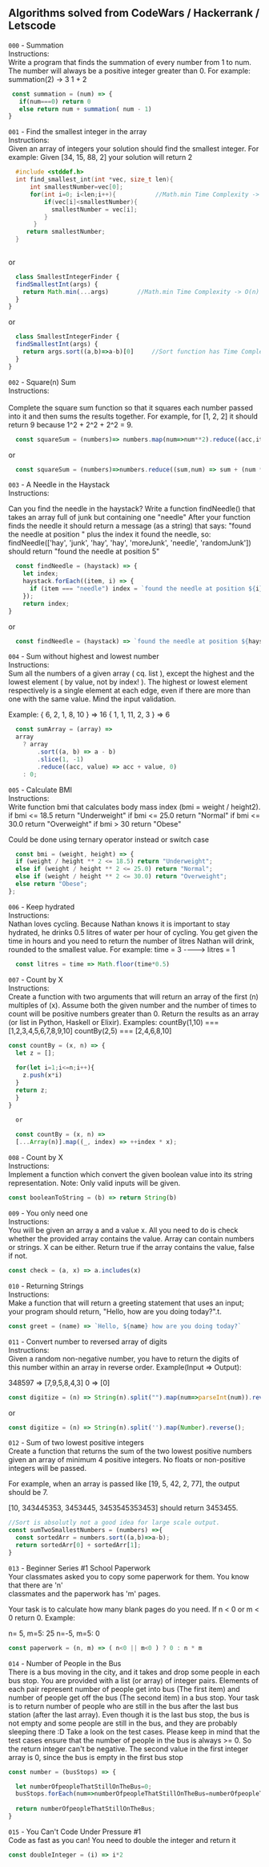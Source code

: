 ## Algorithms solved from CodeWars / Hackerrank / Letscode

`000` - Summation <br>
Instructions: <br>
Write a program that finds the summation of every number from 1 to num.
The number will always be a positive integer greater than 0.
For example:
summation(2) -> 3
1 + 2

```js
 const summation = (num) => {
   if(num===0) return 0
   else return num + summation( num - 1)
}
```

`001` - Find the smallest integer in the array <br>
Instructions: <br>
Given an array of integers your solution should find the smallest integer.
For example:
    Given [34, 15, 88, 2] your solution will return 2

 
```c
  #include <stddef.h>
  int find_smallest_int(int *vec, size_t len){
      int smallestNumber=vec[0];
      for(int i=0; i<len;i++){           //Math.min Time Complexity -> O(n) 
          if(vec[i]<smallestNumber){
            smallestNumber = vec[i];
          }
       }
     return smallestNumber;
  }
  
```
or
 
```js
  class SmallestIntegerFinder {
  findSmallestInt(args) {
    return Math.min(...args)        //Math.min Time Complexity -> O(n) 
  }
}
```
or

```js
  class SmallestIntegerFinder {
  findSmallestInt(args) {
    return args.sort((a,b)=>a-b)[0]     //Sort function has Time Complexity ->  O(n log(n)).
  }
}
```


`002` - Square(n) Sum <br>
Instructions: <br>
<br>
Complete the square sum function so that it squares each number passed into it and then sums the results together.
For example, for [1, 2, 2] it should return 9 because 1^2 + 2^2 + 2^2 = 9.

```js
  const squareSum = (numbers)=> numbers.map(num=>num**2).reduce((acc,item)=>acc+item,0)
```
or
```js
  const squareSum = (numbers)=>numbers.reduce((sum,num) => sum + (num * num), 0);
```

`003` - A Needle in the Haystack </br>
Instructions: </br>

Can you find the needle in the haystack?
Write a function findNeedle() that takes an array full of junk but containing one "needle"
After your function finds the needle it should return a message (as a string) that says:
"found the needle at position " plus the index it found the needle, so:
findNeedle(['hay', 'junk', 'hay', 'hay', 'moreJunk', 'needle', 'randomJunk'])
should return "found the needle at position 5"

```js
  const findNeedle = (haystack) => {
    let index;
    haystack.forEach((item, i) => {
      if (item === "needle") index = `found the needle at position ${i}`;
    });
    return index;
}
```


or
```js
  const findNeedle = (haystack) => `found the needle at position ${haystack.indexOf('needle')}`;
```

`004` - Sum without highest and lowest number </br>
Instructions: </br>
Sum all the numbers of a given array ( cq. list ), except the highest and the lowest element ( by value, not by index! ).
The highest or lowest element respectively is a single element at each edge, even if there are more than one with the same value.
Mind the input validation.

Example:
  { 6, 2, 1, 8, 10 } => 16
  { 1, 1, 11, 2, 3 } => 6
```js
  const sumArray = (array) =>
  array
    ? array
        .sort((a, b) => a - b)
        .slice(1, -1)
        .reduce((acc, value) => acc + value, 0)
    : 0;
```


`005` - Calculate BMI</br>
Instructions: </br>
Write function bmi that calculates body mass index (bmi = weight / height2).
if bmi <= 18.5 return "Underweight"
if bmi <= 25.0 return "Normal"
if bmi <= 30.0 return "Overweight"
if bmi > 30 return "Obese"

Could be done using ternary operator  instead or switch case
```js
  const bmi = (weight, height) => {
  if (weight / height ** 2 <= 18.5) return "Underweight";
  else if (weight / height ** 2 <= 25.0) return "Normal";
  else if (weight / height ** 2 <= 30.0) return "Overweight";
  else return "Obese";
};
```

`006` - Keep hydrated</br>
Instructions: </br>
Nathan loves cycling.
Because Nathan knows it is important to stay hydrated, he drinks 0.5 litres of water per hour of cycling.
You get given the time in hours and you need to return the number of litres Nathan will drink, rounded to the smallest value.
For example:
time = 3 ----> litres = 1

```js
  const litres = time => Math.floor(time*0.5)
```


`007` - Count by X </br>
Instructions: </br>
Create a function with two arguments that will return an array of the first (n) multiples of (x).
Assume both the given number and the number of times to count will be positive numbers greater than 0.
Return the results as an array (or list in Python, Haskell or Elixir).
Examples:
countBy(1,10) === [1,2,3,4,5,6,7,8,9,10]
countBy(2,5) === [2,4,6,8,10]


```js
const countBy = (x, n) => {
  let z = [];
  
  for(let i=1;i<=n;i++){
    z.push(x*i)
  }
  return z;
  }
}

  or 
  
  const countBy = (x, n) =>
  [...Array(n)].map((_, index) => ++index * x);

```

`008` - Count by X </br>
Instructions: </br>
Implement a function which convert the given boolean value into its string representation.
Note: Only valid inputs will be given.

```js
const booleanToString = (b) => return String(b)
```

`009` - You only need one  </br>
Instructions: </br>
You will be given an array a and a value x. All you need to do is check whether the provided array contains the value.
Array can contain numbers or strings. X can be either.
Return true if the array contains the value, false if not.

```js
const check = (a, x) => a.includes(x)
```
`010` - Returning Strings </br>
Instructions: </br>
Make a function that will return a greeting statement that uses an input; </br>
your program should return, "Hello, <name> how are you doing today?".t.

```js
const greet = (name) => `Hello, ${name} how are you doing today?`
```
`011` - Convert number to reversed array of digits </br>
Instructions: </br>
Given a random non-negative number, you have to return the digits of </br>
this number within an array in reverse order.
Example(Input => Output):

348597 => [7,9,5,8,4,3]
0 => [0]


```js
const digitize = (n) => String(n).split("").map(num=>parseInt(num)).reverse();
```
or 

```js
const digitize = (n) => String(n).split('').map(Number).reverse();
```

`012` - Sum of two lowest positive integers </br>
Create a function that returns the sum of the two lowest positive numbers </br>
given an array of minimum 4 positive integers. No floats or non-positive integers will be passed.

For example, when an array is passed like [19, 5, 42, 2, 77], the output should be 7.

[10, 343445353, 3453445, 3453545353453] should return 3453455.


```js
//Sort is absolutly not a good idea for large scale output.
const sumTwoSmallestNumbers = (numbers) =>{  
  const sortedArr = numbers.sort((a,b)=>a-b);
  return sortedArr[0] + sortedArr[1];
}
```

`013` - Beginner Series #1 School Paperwork </br>
Your classmates asked you to copy some paperwork for them. You know that there are 'n' </br>
classmates and the paperwork has 'm' pages.

Your task is to calculate how many blank pages do you need. If n < 0 or m < 0 return 0.
Example:

n= 5, m=5: 25
n=-5, m=5:  0

```js
const paperwork = (n, m) => ( n<0 || m<0 ) ? 0 : n * m 
```

`014` - Number of People in the Bus</br>
There is a bus moving in the city, and it takes and drop some people in each bus stop.
You are provided with a list (or array) of integer pairs. Elements of each pair represent number of people get into bus (The first item) and number of people get off the bus (The second item) in a bus stop.
Your task is to return number of people who are still in the bus after the last bus station (after the last array). Even though it is the last bus stop, the bus is not empty and some people are still in the bus, and they are probably sleeping there :D
Take a look on the test cases.
Please keep in mind that the test cases ensure that the number of people in the bus is always >= 0. So the return integer can't be negative.
The second value in the first integer array is 0, since the bus is empty in the first bus stop

```js
const number = (busStops) => {

  let numberOfpeopleThatStillOnTheBus=0;
  busStops.forEach(num=>numberOfpeopleThatStillOnTheBus=numberOfpeopleThatStillOnTheBus+num[0]-num[1])
  
  return numberOfpeopleThatStillOnTheBus;
}
```
`015` - You Can't Code Under Pressure #1</br>
Code as fast as you can! You need to double the integer and return it

```js
const doubleInteger = (i) => i*2
```
